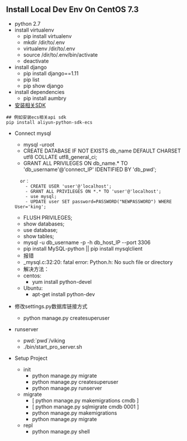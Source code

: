 ## Install Local Dev Env On CentOS 7.3

- python 2.7
- install virtualenv
  - pip install virtualenv
  - mkdir /dir/to/.env
  - virtualenv /dir/to/.env
  - source /dir/to/.env/bin/activate
  - deactivate
- install django
  - pip install django==1.11
  - pip list
  - pip show django
- install dependencies  
  - pip install aumbry 
- [安装相关SDK](https://develop.aliyun.com/tools/sdk?#/python)
```
## 例如安装ecs相关api sdk
pip install aliyun-python-sdk-ecs 
```
- Connect mysql  
  - mysql -uroot
  - CREATE DATABASE IF NOT EXISTS db_name DEFAULT CHARSET utf8 COLLATE utf8_general_ci;
  - GRANT ALL PRIVILEGES ON db_name.* TO 'db_username'@'connect_IP' IDENTIFIED BY 'db_pwd';
  ```
    or：
      - CREATE USER 'user'@'localhost';
      - GRANT ALL PRIVILEGES ON *.* TO 'user'@'localhost';
      - use mysql;
      - UPDATE user SET password=PASSWORD("NEWPASSWORD") WHERE User='king';
  ```  
  - FLUSH PRIVILEGES;
  - show databases;
  - use database;
  - show tables;
  - mysql -u db_username -p -h db_host_IP --port 3306
  - pip install MySQL-python || pip install mysqlclient 
  - 报错
  - _mysql.c:32:20: fatal error: Python.h: No such file or directory
  - 解决方法：
  - centos: 
    - yum install python-devel
  - Ubuntu: 
    - apt-get install python-dev

- 修改settings.py数据库链接方式
    - python manage.py createsuperuser

- runserver 
    - pwd:\`pwd`/viking
    - ./bin/start_pro_server.sh




- Setup Project
  - init 
    - python manage.py migrate
    - python manage.py createsuperuser
    - python manage.py runserver
  - migrate
    - [ python manage.py makemigrations cmdb ]
    - [ python manage.py sqlmigrate cmdb 0001 ]
    - python manage.py makemigrations
    - python manage.py migrate  
  - repl
    - python manage.py shell  
